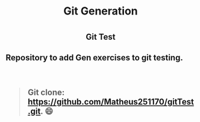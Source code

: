 <h1 align=center color=blue>Git Generation<h1> 

<h2 align=center>Git Test<h2>

<p align=justify>Repository to add Gen exercises to git testing.<p>

<br>

>Git clone: https://github.com/Matheus251170/gitTest.git. :smile:
